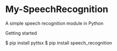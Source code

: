 # My-SpeechRecognition
A simple speech recognition module in Python


Getting started

$ pip install pyttsx
$ pip install speech_recognition

